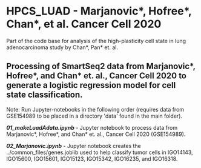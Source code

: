 # HPCS_LUAD - Marjanovic*, Hofree*, Chan*, et al. Cancer Cell 2020
Part of the code base for analysis of the high-plasticity cell state in lung adenocarcinoma study by Chan*, Pan* et. al. 

## Processing of SmartSeq2 data from Marjanovic*, Hofree*, and Chan* et. al., Cancer Cell 2020 to generate a logistic regression model for cell state classification. 

Note: Run Jupyter-notebooks in the following order (requires data from GSE154989 to be placed in a directory 'data' found in the main folder).

**_01_makeLuadAdata.ipynb_** - Jupyter notebook to process data from Marjanovic*, Hofree*, and Chan* et. al., Cancer Cell 2020 (GSE154989). 

**_02_Marjanovic.ipynb_** - Jupyter notebook creates the ../common_files/genes.joblib used to help classify tumor cells in IGO14143, IGO15600, IGO15601, IGO15123, IGO15342, IGO16235, and IGO16318.
